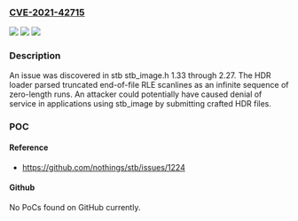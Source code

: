### [CVE-2021-42715](https://cve.mitre.org/cgi-bin/cvename.cgi?name=CVE-2021-42715)
![](https://img.shields.io/static/v1?label=Product&message=n%2Fa&color=blue)
![](https://img.shields.io/static/v1?label=Version&message=n%2Fa&color=blue)
![](https://img.shields.io/static/v1?label=Vulnerability&message=n%2Fa&color=brighgreen)

### Description

An issue was discovered in stb stb_image.h 1.33 through 2.27. The HDR loader parsed truncated end-of-file RLE scanlines as an infinite sequence of zero-length runs. An attacker could potentially have caused denial of service in applications using stb_image by submitting crafted HDR files.

### POC

#### Reference
- https://github.com/nothings/stb/issues/1224

#### Github
No PoCs found on GitHub currently.

